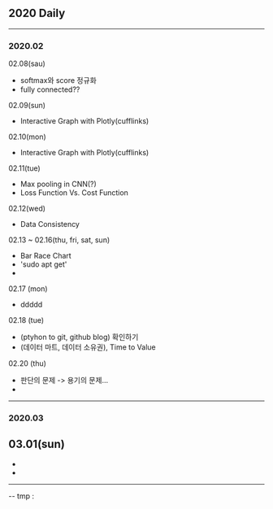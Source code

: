 ## 2020 Daily
------------------------------------------------------------
### 2020.02

02.08(sau)
  - softmax와 score 정규화
  - fully connected??
  
02.09(sun)
  - Interactive Graph with Plotly(cufflinks)
  
02.10(mon)
  - Interactive Graph with Plotly(cufflinks)
  
02.11(tue)
  - Max pooling in CNN(?)
  - Loss Function Vs. Cost Function
  
02.12(wed)
  - Data Consistency
  
02.13 ~ 02.16(thu, fri, sat, sun)
  - Bar Race Chart
  - 'sudo apt get'
  - 
02.17 (mon)
  - ddddd
  
02.18 (tue)
  - (ptyhon to git, github blog) 확인하기 
  - (데이터 마트, 데이터 소유권), Time to Value
  
02.20 (thu)
  - 판단의 문제 -> 용기의 문제...
  - 
  
  
------------------------------------------------------------
### 2020.03

03.01(sun)
  - 
  - 
  - 
------------------------------------------------------------
-- tmp : 


